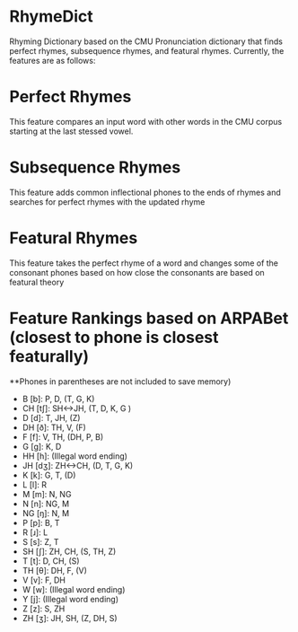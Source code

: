 # RhymeDict
Rhyming Dictionary based on the CMU Pronunciation dictionary that finds perfect rhymes, subsequence rhymes, and featural rhymes. Currently, the features are as follows:

# Perfect Rhymes
This feature compares an input word with other words in the CMU corpus starting at the last stessed vowel.

# Subsequence Rhymes
This feature adds common inflectional phones to the ends of rhymes and searches for perfect rhymes with the updated rhyme

#  Featural Rhymes
This feature takes the perfect rhyme of a word and changes some of the consonant phones based on how close the consonants are based on featural theory

# Feature Rankings based on ARPABet (closest to phone is closest featurally)
**Phones in parentheses are not included to save memory)

- B \[b\]: P, D, (T, G, K)
- CH \[tʃ\]: SH<->JH, (T, D, K, G )
- D \[d\]: T, JH, (Z)
- DH \[ð\]: TH, V, (F)
- F \[f\]: V, TH, (DH, P, B)
- G \[g\]: K, D
- HH \[h\]: (Illegal word ending)
- JH \[dʒ\]: ZH<->CH, (D, T, G, K)
- K \[k\]: G, T, (D)
- L \[l\]: R
- M \[m\]: N, NG
- N \[n\]: NG, M
- NG \[ŋ\]: N, M
- P \[p\]: B, T
- R \[ɹ\]: L
- S \[s\]: Z, T
- SH \[ʃ\]: ZH, CH, (S, TH, Z)
- T \[t\]: D, CH, (S)
- TH \[θ\]: DH, F, (V)
- V \[v\]: F, DH
- W \[w\]: (Illegal word ending)
- Y \[j\]: (Illegal word ending)
- Z \[z\]: S, ZH
- ZH \[ʒ\]: JH, SH, (Z, DH, S)

